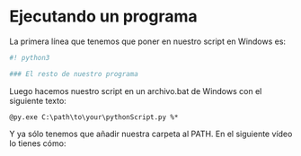 # Ejecutando un programa

La primera línea que tenemos que poner en nuestro script en Windows es:

```python
#! python3

### El resto de nuestro programa
```

Luego hacemos nuestro script en un archivo.bat de Windows con el siguiente texto:

```
@py.exe C:\path\to\your\pythonScript.py %*
```

Y ya sólo tenemos que añadir nuestra carpeta al PATH. En el siguiente vídeo lo tienes cómo:


